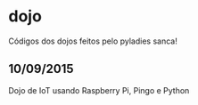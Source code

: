 # dojo
Códigos dos dojos feitos pelo pyladies sanca!

## 10/09/2015
Dojo de IoT usando Raspberry Pi, Pingo e Python
